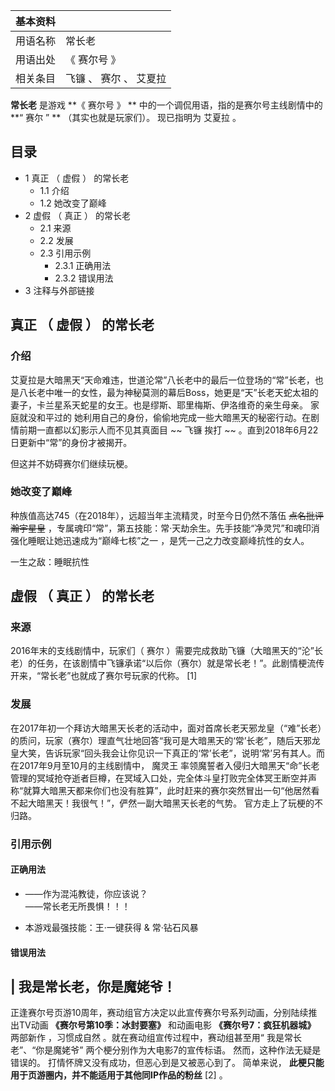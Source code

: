 |  **基本资料**  ||
|---|---|
|用语名称  |  常长老   |
|用语出处  |  《  赛尔号  》   |
|相关条目  |  飞镰  、  赛尔  、  艾夏拉   |
  
**常长老** 是游戏 **《 赛尔号  》 ** 中的一个调侃用语，指的是赛尔号主线剧情中的 **“ 赛尔  ” ** （其实也就是玩家们）。 现已指明为
艾夏拉  。

##  目录

  * 1  真正  （  虚假  ）  的常长老 
    * 1.1  介绍 
    * 1.2  她改变了巅峰 
  * 2  虚假  （  真正  ）  的常长老 
    * 2.1  来源 
    * 2.2  发展 
    * 2.3  引用示例 
      * 2.3.1  正确用法 
      * 2.3.2  错误用法 
  * 3  注释与外部链接 

##  真正  （  虚假  ）  的常长老

###  介绍

艾夏拉是大暗黑天“天命难违，世道沦常”八长老中的最后一位登场的“常”长老，也是八长老中唯一的女性，最为神秘莫测的幕后Boss，她更是“天”长老天蛇太祖的妻子，卡兰星系天蛇星的女王。也是缪斯、耶里梅斯、伊洛维奇的亲生母亲。
家庭就没和平过的  她利用自己的身份，偷偷地完成一些大暗黑天的秘密行动。在剧情前期一直都以幻影示人而不见其真面目 ~~ 飞镰  挨打 ~~
。直到2018年6月22日更新中“常”的身份才被揭开。

但这并不妨碍赛尔们继续玩梗。

###  她改变了巅峰

种族值高达745（在2018年），远超当年主流精灵，时至今日仍然不落伍 ~~点名批评瀚宇星皇~~
，专属魂印“常”，第五技能：常·天劫余生。先手技能“净灵咒”和魂印消强化睡眠让她迅速成为“巅峰七核”之一  ，是凭一己之力改变巅峰抗性的女人。

一生之敌：睡眠抗性

##  虚假  （  真正  ）  的常长老

###  来源

2016年末的支线剧情中，玩家们（  赛尔
）需要完成救助飞镰（大暗黑天的“沦”长老）的任务，在该剧情中飞镰承诺“以后你（赛尔）就是常长老！”。此剧情梗流传开来，“常长老”也就成了赛尔号玩家的代称。
[1]

###  发展

在2017年初一个拜访大暗黑天长老的活动中，面对首席长老天邪龙皇（“难”长老）的质问，玩家（赛尔）理直气壮地回答“我可是大暗黑天的‘常’长老”，随后天邪龙皇大笑，告诉玩家“回头我会让你见识一下真正的‘常’长老”，说明‘常’另有其人。而在2017年9月至10月的主线剧情中，
魔灵王
率领魔誓者入侵归大暗黑天“命”长老管理的冥域抢夺逝者巨樽，在冥域入口处，完全体斗皇打败完全体冥王断空并声称“就算大暗黑天都来你们也没有胜算”，此时赶来的赛尔突然冒出一句“他居然看不起大暗黑天！我很气！”，俨然一副大暗黑天长老的气势。
官方走上了玩梗的不归路。

###  引用示例

####  正确用法

  * ——作为混沌教徒，你应该说？   
——常长老无所畏惧！！！

  * 本游戏最强技能：王·一键获得 & 常·钻石风暴 

####  错误用法

|  我是常长老，你是魔姥爷！  
---  
  
正逢赛尔号页游10周年，赛动组官方决定以此宣传赛尔号系列动画，分别陆续推出TV动画 **《赛尔号第10季：冰封要塞》** 和动画电影
**《赛尔号7：疯狂机器城》** 两部新作  ，习惯成自然  。就在赛动组宣传过程中，赛动组甚至用“  我是常长老”、“你是魔姥爷”
两个梗分别作为大电影7的宣传标语。  然而，这种作法无疑是错误的。  打情怀牌又没有成功，但恶心到是又被恶心到了。  简单来说，
**此梗只能用于页游圈内，并不能适用于其他同IP作品的粉丝** [2]  。 </br>  
  